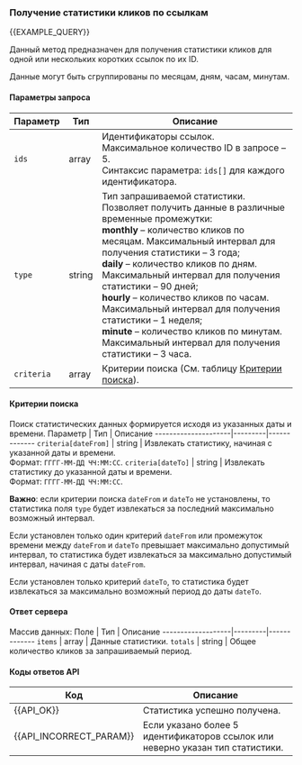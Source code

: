 ### Получение статистики кликов по ссылкам
{{EXAMPLE_QUERY}}

Данный метод предназначен для получения статистики кликов для одной или нескольких коротких ссылок по их ID. 

Данные могут быть сгруппированы по месяцам, дням, часам, минутам.

#### Параметры запроса

 Параметр          | Тип     | Описание
-------------------|---------|-------------
`ids`              | array   | Идентификаторы ссылок.<br>Максимальное количество ID в запросе – 5.<br>Синтаксис параметра: `ids[]` для каждого идентификатора.
`type`             | string  | Тип запрашиваемой статистики.<br>Позволяет получить данные в различные временные промежутки:<br>**monthly** – количество кликов по месяцам. Максимальный интервал для получения статистики – 3 года;<br>**daily** – количество кликов по дням. Максимальный интервал для получения статистики – 90 дней;<br>**hourly** – количество кликов по часам. Максимальный интервал для получения статистики – 1 неделя;<br>**minute** – количество кликов по минутам. Максимальный интервал для получения статистики – 3 часа.
`criteria`         | array   | Критерии поиска (См. таблицу [Критерии поиска](#get-stats-criteria)).

#### <span data-anchor="get-stats-criteria">Критерии поиска</span>

Поиск статистических данных формируется исходя из указанных даты и времени.
 Параметр            | Тип     | Описание
---------------------|---------|-------------
`criteria[dateFrom]` | string  | Извлекать статистику, начиная с указанной даты и времени.<br>Формат: `ГГГГ-ММ-ДД ЧЧ:ММ:СС`.
`criteria[dateTo]`   | string  | Извлекать статистику до указанной даты и времени.<br>Формат: `ГГГГ-ММ-ДД ЧЧ:ММ:СС`.

**Важно**: если критерии поиска `dateFrom` и `dateTo` не установлены, то статистика поля `type` будет извлекаться за последний максимально возможный интервал.

Если установлен только один критерий `dateFrom` или промежуток времени между `dateFrom` и `dateTo` превышает максимально допустимый интервал, то статистика будет извлекаться за максимально допустимый интервал, начиная с даты `dateFrom`. 

Если установлен только критерий `dateTo`, то статистика будет извлекаться за максимально возможный период до даты `dateTo`.

#### Ответ сервера
Массив данных:
Поле               | Тип     | Описание
-------------------|---------|-------------
`items`            | array   | Данные статистики.
`totals`           | string  | Общее количество кликов за запрашиваемый период.


#### Коды ответов API

Код | Описание
----|----
{{API_OK}}  | Статистика успешно получена.
{{API_INCORRECT_PARAM}}  | Если указано более 5 идентификаторов ссылок или неверно указан тип статистики.
